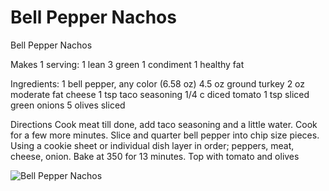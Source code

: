 # Bell Pepper Nachos

Bell Pepper Nachos

Makes 1 serving:
1 lean 
3 green 
1 condiment 
1 healthy fat

Ingredients:
1 bell pepper, any color (6.58 oz)
4.5 oz ground turkey
2 oz moderate fat cheese
1 tsp taco seasoning
1/4 c diced tomato
1 tsp sliced green onions
5 olives sliced

Directions
Cook meat till done, add taco seasoning and a little water. Cook for a few more minutes. Slice and quarter bell pepper into chip size pieces. Using a cookie sheet or individual dish layer in order; peppers, meat, cheese, onion. Bake at 350 for 13 minutes. Top with tomato and olives

![Bell Pepper Nachos](./Bell%20Pepper%20Nachos.png)

